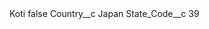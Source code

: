 <?xml version="1.0" encoding="UTF-8"?>
<CustomMetadata xmlns="http://soap.sforce.com/2006/04/metadata" xmlns:xsi="http://www.w3.org/2001/XMLSchema-instance" xmlns:xsd="http://www.w3.org/2001/XMLSchema">
    <label>Koti</label>
    <protected>false</protected>
    <values>
        <field>Country__c</field>
        <value xsi:type="xsd:string">Japan</value>
    </values>
    <values>
        <field>State_Code__c</field>
        <value xsi:type="xsd:string">39</value>
    </values>
</CustomMetadata>
